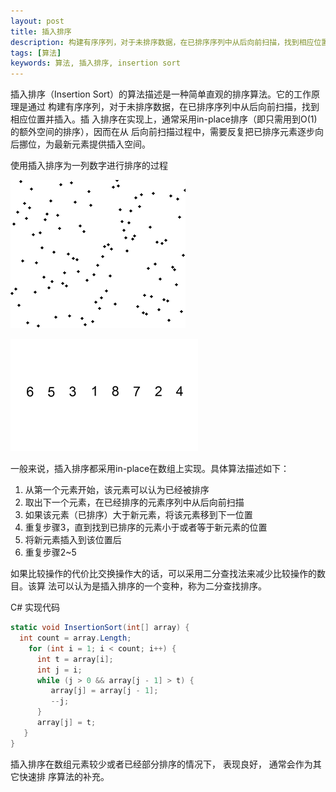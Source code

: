 ```yaml
---
layout: post
title: 插入排序
description: 构建有序序列，对于未排序数据，在已排序序列中从后向前扫描，找到相应位置并插入
tags: [算法]
keywords: 算法, 插入排序, insertion sort
---
```


插入排序（Insertion Sort）的算法描述是一种简单直观的排序算法。它的工作原理是通过
构建有序序列，对于未排序数据，在已排序序列中从后向前扫描，找到相应位置并插入。插
入排序在实现上，通常采用in-place排序（即只需用到O(1)的额外空间的排序），因而在从
后向前扫描过程中，需要反复把已排序元素逐步向后挪位，为最新元素提供插入空间。

使用插入排序为一列数字进行排序的过程

![使用插入排序为一列数字进行排序的过程](/assets/post-images/insertion_sort_animation.gif)

![使用插入排序为一列数字进行排序的过程](/assets/post-images/insertion-sort-example-300px.gif)

一般来说，插入排序都采用in-place在数组上实现。具体算法描述如下：

1. 从第一个元素开始，该元素可以认为已经被排序
2. 取出下一个元素，在已经排序的元素序列中从后向前扫描
3. 如果该元素（已排序）大于新元素，将该元素移到下一位置
4. 重复步骤3，直到找到已排序的元素小于或者等于新元素的位置
5. 将新元素插入到该位置后
6. 重复步骤2~5

如果比较操作的代价比交换操作大的话，可以采用二分查找法来减少比较操作的数目。该算
法可以认为是插入排序的一个变种，称为二分查找排序。

C# 实现代码

```c#
static void InsertionSort(int[] array) {
  int count = array.Length;
    for (int i = 1; i < count; i++) {
      int t = array[i];
      int j = i;
      while (j > 0 && array[j - 1] > t) {
         array[j] = array[j - 1];
         --j;
      }
      array[j] = t;
   }
}
```

插入排序在数组元素较少或者已经部分排序的情况下， 表现良好， 通常会作为其它快速排
序算法的补充。
